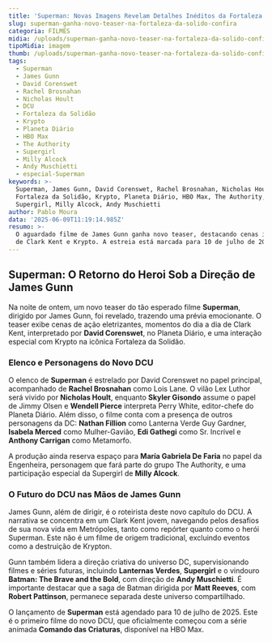 ```yaml
---
title: 'Superman: Novas Imagens Revelam Detalhes Inéditos da Fortaleza da Solidão'
slug: superman-ganha-novo-teaser-na-fortaleza-da-solido-confira
categoria: FILMES
midia: /uploads/superman-ganha-novo-teaser-na-fortaleza-da-solido-confira-thumb.jpeg
tipoMidia: imagem
thumb: /uploads/superman-ganha-novo-teaser-na-fortaleza-da-solido-confira-thumb.jpeg
tags:
  - Superman
  - James Gunn
  - David Corenswet
  - Rachel Brosnahan
  - Nicholas Hoult
  - DCU
  - Fortaleza da Solidão
  - Krypto
  - Planeta Diário
  - HBO Max
  - The Authority
  - Supergirl
  - Milly Alcock
  - Andy Muschietti
  - especial-Superman
keywords: >-
  Superman, James Gunn, David Corenswet, Rachel Brosnahan, Nicholas Hoult, DCU,
  Fortaleza da Solidão, Krypto, Planeta Diário, HBO Max, The Authority,
  Supergirl, Milly Alcock, Andy Muschietti
author: Pablo Moura
data: '2025-06-09T11:19:14.985Z'
resumo: >-
  O aguardado filme de James Gunn ganha novo teaser, destacando cenas icônicas
  de Clark Kent e Krypto. A estreia está marcada para 10 de julho de 2025.
---
```


## Superman: O Retorno do Heroi Sob a Direção de James Gunn

<blockquote class="twitter-tweet"><a href="https://twitter.com/user/status/1931897469878911431"></a></blockquote>

Na noite de ontem, um novo teaser do tão esperado filme **Superman**, dirigido por James Gunn, foi revelado, trazendo uma prévia emocionante. O teaser exibe cenas de ação eletrizantes, momentos do dia a dia de Clark Kent, interpretado por **David Corenswet**, no Planeta Diário, e uma interação especial com Krypto na icônica Fortaleza da Solidão.

### Elenco e Personagens do Novo DCU

O elenco de **Superman** é estrelado por David Corenswet no papel principal, acompanhado de **Rachel Brosnahan** como Lois Lane. O vilão Lex Luthor será vivido por **Nicholas Hoult**, enquanto **Skyler Gisondo** assume o papel de Jimmy Olsen e **Wendell Pierce** interpreta Perry White, editor-chefe do Planeta Diário. Além disso, o filme conta com a presença de outros personagens da DC: **Nathan Fillion** como Lanterna Verde Guy Gardner, **Isabela Merced** como Mulher-Gavião, **Edi Gathegi** como Sr. Incrível e **Anthony Carrigan** como Metamorfo.

A produção ainda reserva espaço para **María Gabriela De Faria** no papel da Engenheira, personagem que fará parte do grupo The Authority, e uma participação especial da Supergirl de **Milly Alcock**.

### O Futuro do DCU nas Mãos de James Gunn

James Gunn, além de dirigir, é o roteirista deste novo capítulo do DCU. A narrativa se concentra em um Clark Kent jovem, navegando pelos desafios de sua nova vida em Metrópoles, tanto como repórter quanto como o herói Superman. Este não é um filme de origem tradicional, excluindo eventos como a destruição de Krypton.

Gunn também lidera a direção criativa do universo DC, supervisionando filmes e séries futuras, incluindo **Lanternas Verdes**, **Supergirl** e o vindouro **Batman: The Brave and the Bold**, com direção de **Andy Muschietti**. É importante destacar que a saga de Batman dirigida por **Matt Reeves**, com **Robert Pattinson**, permanece separada deste universo compartilhado.

O lançamento de **Superman** está agendado para 10 de julho de 2025. Este é o primeiro filme do novo DCU, que oficialmente começou com a série animada **Comando das Criaturas**, disponível na HBO Max.
